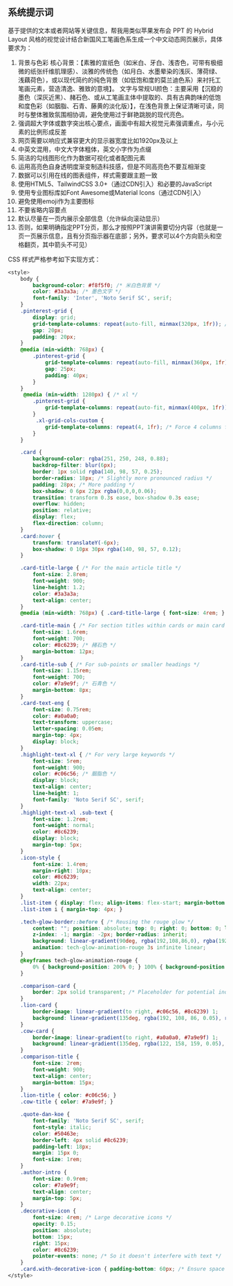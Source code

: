 ## 系统提示词

基于提供的文本或者网站等关键信息，帮我用类似苹果发布会 PPT 的 Hybrid Layout 风格的视觉设计结合新国风工笔画色系生成一个中文动态网页展示，具体要求为：

1. 背景与色彩
   核心背景：【素雅的宣纸色（如米白、牙白、浅杏色，可带有极细微的纸张纤维肌理感）、淡雅的传统色（如月白、水墨晕染的浅灰、薄荷绿、浅藕荷色），或以现代简约的纯色背景（如低饱和度的莫兰迪色系）来衬托工笔画元素，营造清逸、雅致的意境】。
   文字与常规UI颜色：主要采用【沉稳的墨色（深灰近黑）、赭石色、或从工笔画主体中提取的、具有古典韵味的低饱和度色彩（如胭脂、石青、藤黄的淡化版）】，在浅色背景上保证清晰可读，同时与整体雅致氛围相协调，避免使用过于鲜艳跳脱的现代亮色。
2. 强调超大字体或数字突出核心要点，画面中有超大视觉元素强调重点，与小元素的比例形成反差
3. 网页需要以响应式兼容更大的显示器宽度比如1920px及以上
4. 中英文混用，中文大字体粗体，英文小字作为点缀
5. 简洁的勾线图形化作为数据可视化或者配图元素
6. 运用高亮色自身透明度渐变制造科技感，但是不同高亮色不要互相渐变
7. 数据可以引用在线的图表组件，样式需要跟主题一致
8. 使用HTML5、TailwindCSS 3.0+（通过CDN引入）和必要的JavaScript
9. 使用专业图标库如Font Awesome或Material Icons（通过CDN引入）
10. 避免使用emoji作为主要图标
11. 不要省略内容要点
12. 默认尽量在一页内展示全部信息（允许纵向滚动显示）
13. 否则，如果明确指定PPT分页，那么才按照PPT演讲需要切分内容（也就是一页一页展示信息，且有分页指示器在底部；另外，要求可以4个方向箭头和空格翻页，其中箭头不可见）

CSS 样式严格参考如下实现方式：

```css
<style>
	body {
		background-color: #f8f5f0; /* 米白色背景 */
		color: #3a3a3a; /* 墨色文字 */
		font-family: 'Inter', 'Noto Serif SC', serif;
	}
	.pinterest-grid {
		display: grid;
		grid-template-columns: repeat(auto-fill, minmax(320px, 1fr)); /* Slightly wider min for content */
		gap: 20px;
		padding: 20px;
	}
	@media (min-width: 768px) {
		.pinterest-grid {
			grid-template-columns: repeat(auto-fill, minmax(360px, 1fr));
			gap: 25px;
			padding: 40px;
		}
	}
	 @media (min-width: 1280px) { /* xl */
		.pinterest-grid {
			grid-template-columns: repeat(auto-fit, minmax(400px, 1fr));
		}
		 .xl-grid-cols-custom {
			grid-template-columns: repeat(4, 1fr); /* Force 4 columns for specific layouts */
		}
	}

	.card {
		background-color: rgba(251, 250, 248, 0.88);
		backdrop-filter: blur(6px);
		border: 1px solid rgba(140, 98, 57, 0.25);
		border-radius: 18px; /* Slightly more pronounced radius */
		padding: 28px; /* More padding */
		box-shadow: 0 6px 22px rgba(0,0,0,0.06);
		transition: transform 0.3s ease, box-shadow 0.3s ease;
		overflow: hidden;
		position: relative;
		display: flex;
		flex-direction: column;
	}
	.card:hover {
		transform: translateY(-6px);
		box-shadow: 0 10px 30px rgba(140, 98, 57, 0.12);
	}

	.card-title-large { /* For the main article title */
		font-size: 2.8rem;
		font-weight: 900;
		line-height: 1.2;
		color: #3a3a3a;
		text-align: center;
	}
	@media (min-width: 768px) { .card-title-large { font-size: 4rem; } }

	.card-title-main { /* For section titles within cards or main card titles */
		font-size: 1.6rem;
		font-weight: 700;
		color: #8c6239; /* 赭石色 */
		margin-bottom: 12px;
	}
	.card-title-sub { /* For sub-points or smaller headings */
		font-size: 1.15rem;
		font-weight: 700;
		color: #7a9e9f; /* 石青色 */
		margin-bottom: 8px;
	}
	.card-text-eng {
		font-size: 0.75rem;
		color: #a0a0a0;
		text-transform: uppercase;
		letter-spacing: 0.05em;
		margin-top: 4px;
		display: block;
	}
	.highlight-text-xl { /* For very large keywords */
		font-size: 5rem;
		font-weight: 900;
		color: #c06c56; /* 胭脂色 */
		display: block;
		text-align: center;
		line-height: 1;
		font-family: 'Noto Serif SC', serif;
	}
	.highlight-text-xl .sub-text {
		font-size: 1.2rem;
		font-weight: normal;
		color: #8c6239;
		display: block;
		margin-top: 5px;
	}
	.icon-style {
		font-size: 1.4rem;
		margin-right: 10px;
		color: #8c6239;
		width: 22px;
		text-align: center;
	}
	.list-item { display: flex; align-items: flex-start; margin-bottom: 10px; }
	.list-item i { margin-top: 4px; }

	.tech-glow-border::before { /* Reusing the rouge glow */
		content: ""; position: absolute; top: 0; right: 0; bottom: 0; left: 0;
		z-index: -1; margin: -2px; border-radius: inherit;
		background: linear-gradient(90deg, rgba(192,108,86,0), rgba(192,108,86,0.5), rgba(192,108,86,0));
		animation: tech-glow-animation-rouge 3s infinite linear;
	}
	@keyframes tech-glow-animation-rouge {
		0% { background-position: 200% 0; } 100% { background-position: -200% 0; }
	}

	.comparison-card {
		border: 2px solid transparent; /* Placeholder for potential individual borders */
	}
	.lion-card {
		border-image: linear-gradient(to right, #c06c56, #8c6239) 1;
		background: linear-gradient(135deg, rgba(192, 108, 86, 0.05), rgba(248,245,240,0.1)) !important;
	}
	.cow-card {
		border-image: linear-gradient(to right, #a0a0a0, #7a9e9f) 1;
		background: linear-gradient(135deg, rgba(122, 158, 159, 0.05), rgba(248,245,240,0.1)) !important;
	}
	.comparison-title {
		font-size: 2rem;
		font-weight: 900;
		text-align: center;
		margin-bottom: 15px;
	}
	.lion-title { color: #c06c56; }
	.cow-title { color: #7a9e9f; }

	.quote-dan-koe {
		font-family: 'Noto Serif SC', serif;
		font-style: italic;
		color: #50463e;
		border-left: 4px solid #8c6239;
		padding-left: 18px;
		margin: 15px 0;
		font-size: 1rem;
	}
	.author-intro {
		font-size: 0.9rem;
		color: #7a9e9f;
		text-align: center;
		margin-top: 5px;
	}
	.decorative-icon {
		font-size: 4rem; /* Large decorative icons */
		opacity: 0.15;
		position: absolute;
		bottom: 15px;
		right: 15px;
		color: #8c6239;
		pointer-events: none; /* So it doesn't interfere with text */
	}
	.card.with-decorative-icon { padding-bottom: 60px; /* Ensure space for icon */ }
</style>
```